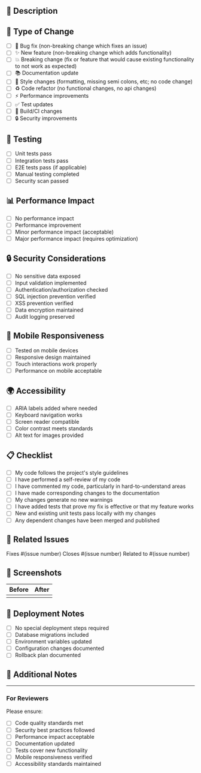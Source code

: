 ## 📝 Description

<!-- Provide a brief description of the changes in this PR -->

## 🔄 Type of Change

<!-- Mark the type of change with an x -->

- [ ] 🐛 Bug fix (non-breaking change which fixes an issue)
- [ ] ✨ New feature (non-breaking change which adds functionality)
- [ ] 💥 Breaking change (fix or feature that would cause existing functionality to not work as expected)
- [ ] 📚 Documentation update
- [ ] 🎨 Style changes (formatting, missing semi colons, etc; no code change)
- [ ] ♻️ Code refactor (no functional changes, no api changes)
- [ ] ⚡ Performance improvements
- [ ] ✅ Test updates
- [ ] 🔧 Build/CI changes
- [ ] 🔒 Security improvements

## 🧪 Testing

<!-- Describe the tests that you ran to verify your changes -->

- [ ] Unit tests pass
- [ ] Integration tests pass
- [ ] E2E tests pass (if applicable)
- [ ] Manual testing completed
- [ ] Security scan passed

## 📊 Performance Impact

<!-- If applicable, describe any performance implications -->

- [ ] No performance impact
- [ ] Performance improvement
- [ ] Minor performance impact (acceptable)
- [ ] Major performance impact (requires optimization)

## 🔒 Security Considerations

<!-- For fintech applications, security is critical -->

- [ ] No sensitive data exposed
- [ ] Input validation implemented
- [ ] Authentication/authorization checked
- [ ] SQL injection prevention verified
- [ ] XSS prevention verified
- [ ] Data encryption maintained
- [ ] Audit logging preserved

## 📱 Mobile Responsiveness

- [ ] Tested on mobile devices
- [ ] Responsive design maintained
- [ ] Touch interactions work properly
- [ ] Performance on mobile acceptable

## 🌍 Accessibility

- [ ] ARIA labels added where needed
- [ ] Keyboard navigation works
- [ ] Screen reader compatible
- [ ] Color contrast meets standards
- [ ] Alt text for images provided

## 📋 Checklist

<!-- Mark completed items with x -->

- [ ] My code follows the project's style guidelines
- [ ] I have performed a self-review of my code
- [ ] I have commented my code, particularly in hard-to-understand areas
- [ ] I have made corresponding changes to the documentation
- [ ] My changes generate no new warnings
- [ ] I have added tests that prove my fix is effective or that my feature works
- [ ] New and existing unit tests pass locally with my changes
- [ ] Any dependent changes have been merged and published

## 🔗 Related Issues

<!-- Link any related issues -->

Fixes #(issue number)
Closes #(issue number)
Related to #(issue number)

## 📸 Screenshots

<!-- If applicable, add screenshots to help explain your changes -->

| Before | After |
|--------|-------|
| <!-- Add before screenshot --> | <!-- Add after screenshot --> |

## 🚀 Deployment Notes

<!-- Any special deployment considerations -->

- [ ] No special deployment steps required
- [ ] Database migrations included
- [ ] Environment variables updated
- [ ] Configuration changes documented
- [ ] Rollback plan documented

## 📝 Additional Notes

<!-- Any additional information that reviewers should know -->

---

### For Reviewers

Please ensure:
- [ ] Code quality standards met
- [ ] Security best practices followed
- [ ] Performance impact acceptable
- [ ] Documentation updated
- [ ] Tests cover new functionality
- [ ] Mobile responsiveness verified
- [ ] Accessibility standards maintained